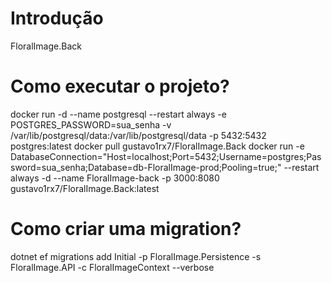 # Introdução 
FloralImage.Back

# Como executar o projeto?
docker run -d --name postgresql --restart always -e POSTGRES_PASSWORD=sua_senha -v /var/lib/postgresql/data:/var/lib/postgresql/data -p 5432:5432 postgres:latest
docker pull gustavo1rx7/FloralImage.Back
docker run -e DatabaseConnection="Host=localhost;Port=5432;Username=postgres;Password=sua_senha;Database=db-FloralImage-prod;Pooling=true;" --restart always -d --name FloralImage-back -p 3000:8080 gustavo1rx7/FloralImage.Back:latest

# Como criar uma migration?
dotnet ef migrations add Initial -p FloralImage.Persistence -s FloralImage.API -c FloralImageContext --verbose
